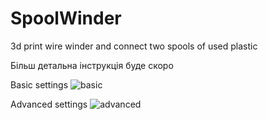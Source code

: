 # SpoolWinder
3d print wire winder and connect two spools of used plastic

Більш детальна інструкція буде скоро

Basic settings
![basic](https://github.com/rsayko/SpoolWinder/assets/33004022/a6ab81fa-9077-4e14-824a-383cd2abf5df)

Advanced settings
![advanced](https://github.com/rsayko/SpoolWinder/assets/33004022/a2cc88d6-b07e-47f5-944d-ff9b1d483a8a)
